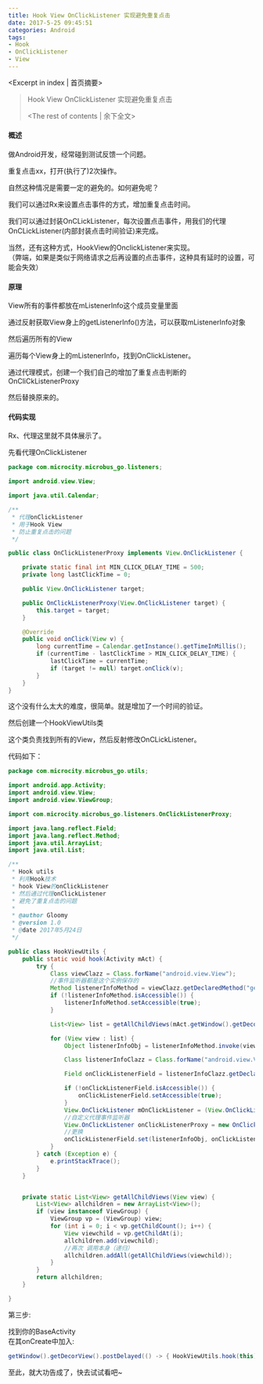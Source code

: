 ```yaml
---
title: Hook View OnClickListener 实现避免重复点击
date: 2017-5-25 09:45:51
categories: Android
tags: 
- Hook
- OnClickListener
- View
---
```

<Excerpt in index | 首页摘要> 
> Hook View OnClickListener 实现避免重复点击
><!-- more -->
><The rest of contents | 余下全文> 

#### 概述
做Android开发，经常碰到测试反馈一个问题。  
  
重复点击xx，打开(执行了)2次操作。  
  
自然这种情况是需要一定的避免的。如何避免呢？  
  
我们可以通过Rx来设置点击事件的方式，增加重复点击时间。  
  
我们可以通过封装OnCLickListener，每次设置点击事件，用我们的代理OnCLickListener(内部封装点击时间验证)来完成。  
  
当然，还有这种方式，HookView的OnclickListener来实现。  
（弊端，如果是类似于网络请求之后再设置的点击事件，这种具有延时的设置，可能会失效）  
  
#### 原理
View所有的事件都放在mListenerInfo这个成员变量里面  
  
通过反射获取View身上的getListenerInfo()方法，可以获取mListenerInfo对象  
  
然后遍历所有的View  
  
遍历每个View身上的mListenerInfo，找到OnClickListener。  
  
通过代理模式，创建一个我们自己的增加了重复点击判断的OnCliCkListenerProxy  
  
然后替换原来的。
#### 代码实现
Rx、代理这里就不具体展示了。  
  
先看代理OnClickListener  
  
```java
package com.microcity.microbus_go.listeners;

import android.view.View;

import java.util.Calendar;

/**
 * 代理onClickListener
 * 用于Hook View
 * 防止重复点击的问题
 */

public class OnClickListenerProxy implements View.OnClickListener {

    private static final int MIN_CLICK_DELAY_TIME = 500;
    private long lastClickTime = 0;

    public View.OnClickListener target;

    public OnClickListenerProxy(View.OnClickListener target) {
        this.target = target;
    }

    @Override
    public void onClick(View v) {
        long currentTime = Calendar.getInstance().getTimeInMillis();
        if (currentTime - lastClickTime > MIN_CLICK_DELAY_TIME) {
            lastClickTime = currentTime;
            if (target != null) target.onClick(v);
        }
    }
}

```
  
这个没有什么太大的难度，很简单。就是增加了一个时间的验证。  
  
然后创建一个HookViewUtils类  
  
这个类负责找到所有的View，然后反射修改OnCLickListener。
  
代码如下：  
```java
package com.microcity.microbus_go.utils;

import android.app.Activity;
import android.view.View;
import android.view.ViewGroup;

import com.microcity.microbus_go.listeners.OnClickListenerProxy;

import java.lang.reflect.Field;
import java.lang.reflect.Method;
import java.util.ArrayList;
import java.util.List;

/**
 * Hook utils
 * 利用Hook技术
 * hook View的onClickListener
 * 然后通过代理onClickListener
 * 避免了重复点击的问题
 *
 * @author Gloomy
 * @version 1.0
 * @date 2017年5月24日
 */

public class HookViewUtils {
    public static void hook(Activity mAct) {
        try {
            Class viewClazz = Class.forName("android.view.View");
            //事件监听器都是这个实例保存的
            Method listenerInfoMethod = viewClazz.getDeclaredMethod("getListenerInfo");
            if (!listenerInfoMethod.isAccessible()) {
                listenerInfoMethod.setAccessible(true);
            }

            List<View> list = getAllChildViews(mAct.getWindow().getDecorView());

            for (View view : list) {
                Object listenerInfoObj = listenerInfoMethod.invoke(view);

                Class listenerInfoClazz = Class.forName("android.view.View$ListenerInfo");

                Field onClickListenerField = listenerInfoClazz.getDeclaredField("mOnClickListener");

                if (!onClickListenerField.isAccessible()) {
                    onClickListenerField.setAccessible(true);
                }
                View.OnClickListener mOnClickListener = (View.OnClickListener) onClickListenerField.get(listenerInfoObj);
                //自定义代理事件监听器
                View.OnClickListener onClickListenerProxy = new OnClickListenerProxy(mOnClickListener);
                //更换
                onClickListenerField.set(listenerInfoObj, onClickListenerProxy);
            }
        } catch (Exception e) {
            e.printStackTrace();
        }
    }


    private static List<View> getAllChildViews(View view) {
        List<View> allchildren = new ArrayList<View>();
        if (view instanceof ViewGroup) {
            ViewGroup vp = (ViewGroup) view;
            for (int i = 0; i < vp.getChildCount(); i++) {
                View viewchild = vp.getChildAt(i);
                allchildren.add(viewchild);
                //再次 调用本身（递归）
                allchildren.addAll(getAllChildViews(viewchild));
            }
        }
        return allchildren;
    }

}

```
  
第三步:  
  
找到你的BaseActivity  
在其onCreate中加入:  
```java  
getWindow().getDecorView().postDelayed(() -> { HookViewUtils.hook(this) }, 300);
```

至此，就大功告成了，快去试试看吧~